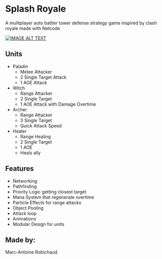 # Splash Royale
A mulitplayer auto battler tower defense strategy game inspired by clash royale made with Netcode



[![IMAGE ALT TEXT](http://img.youtube.com/vi/zc7zoFc0a-8/0.jpg)]([http://www.youtube.com/watch?v=YOUTUBE_VIDEO_ID_HERE](https://www.youtube.com/watch?v=zc7zoFc0a-8) "Video Title")

## Units

 - Paladin
	 - Melee Attacker
	 - 2 Single Target Attack
	 - 1 AOE Attack
 - Witch
	 - Range Attacker
	 - 2 Single Target
	 - 1 AOE Attack with Damage Overtime
 - Archer
	 - Range Attacker
	 - 3 Single Target
	 - Quick Attack Speed
 - Healer
	 - Range Healing
	 - 2 Single Target
	 - 1 AOE
	 - Heals ally

## Features

 - Networking
 - Pathfinding
 - Priority Logic getting closest target
 - Mana System that regenerate overtime
 - Particle Effects for range attacks
 - Object Pooling
 - Attack loop
 - Animations
 - Modular Design for units
	  
  ## Made by:
  Marc-Antoine Robichaud
